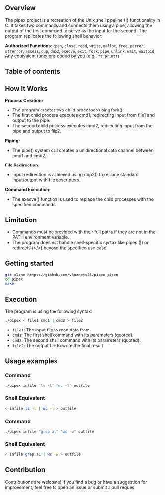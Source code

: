 ## Overview
The pipex project is a recreation of the Unix shell pipeline (|) functionality in C. It takes two commands and connects them using a pipe, allowing the output of the first command to serve as the input for the second. The program replicates the following shell behavior:

**Authorized Functions**: 
`open`, `close`, `read`, `write`, `malloc`, `free`, `perror`, `strerror`, `access`, `dup`, `dup2`, `execve`, `exit`, `fork`, `pipe`, `unlink`, `wait`, `waitpid`
Any equivalent functions coded by you (e.g., `ft_printf`)

## Table of contents

## How It Works
**Process Creation:**
- The program creates two child processes using fork():
- The first child process executes cmd1, redirecting input from file1 and output to the pipe.
- The second child process executes cmd2, redirecting input from the pipe and output to file2.

**Piping:**
- The pipe() system call creates a unidirectional data channel between cmd1 and cmd2.

**File Redirection:**
- Input redirection is achieved using dup2() to replace standard input/output with file descriptors.

**Command Execution:**
- The execve() function is used to replace the child processes with the specified commands.

## Limitation
- Commands must be provided with their full paths if they are not in the PATH environment variable.
- The program does not handle shell-specific syntax like pipes (|) or redirects (>/<) beyond the specified use case.

## Getting started
``` bash
git clone https://github.com/vkuznets23/pipex pipex
cd pipex
make
```

## Execution
The program is using the following syntax:

``` bash
./pipex < file1 cmd1 | cmd2 > file2
```
- `file1`: The input file to read data from.
- `cmd1`: The first shell command with its parameters (quoted).
- `cmd2`: The second shell command with its parameters (quoted).
- `file2`: The output file to write the final result

## Usage examples
### Command
``` bash
./pipex infile "ls -l" "wc -l" outfile
```

### Shell Equivalent
``` bash
< infile ls -l | wc -l > outfile
```

### Command
``` bash
./pipex infile "grep a1" "wc -w" outfile
```

### Shell Equivalent
``` bash
< infile grep a1 | wc -w > outfile
```

## Contribution
Contributions are welcome! If you find a bug or have a suggestion for improvement, feel free to open an issue or submit a pull reques

